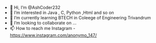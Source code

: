 - 👋 Hi, I’m @AshCoder232
- 👀 I’m interested in Java , C, Python ,Html and so on
- 🌱 I’m currently learning BTECH in Coleege of Engineering Trivandrum
- 💞️ I’m looking to collaborate on ...
- 📫 How to reach me 
Instagram - https://www.instagram.com/anonymo_147/


<!---
AshCoder232/AshCoder232 is a ✨ special ✨ repository because its `README.md` (this file) appears on your GitHub profile.
You can click the Preview link to take a look at your changes.
--->
